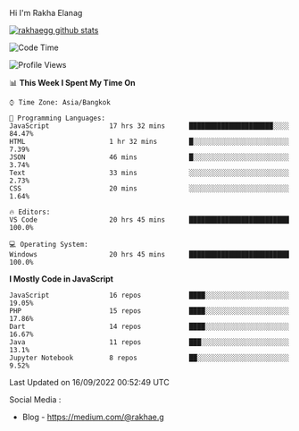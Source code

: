 Hi I'm Rakha Elanag


[![rakhaegg github stats](https://github-readme-stats.vercel.app/api?username=rakhaegg)](https://github.com/rakhaegg/rakhaegg)




<!--START_SECTION:waka-->
![Code Time](http://img.shields.io/badge/Code%20Time-834%20hrs%207%20mins-blue)

![Profile Views](http://img.shields.io/badge/Profile%20Views-0-blue)

📊 **This Week I Spent My Time On** 

```text
⌚︎ Time Zone: Asia/Bangkok

💬 Programming Languages: 
JavaScript               17 hrs 32 mins      █████████████████████░░░░   84.47% 
HTML                     1 hr 32 mins        █░░░░░░░░░░░░░░░░░░░░░░░░   7.39% 
JSON                     46 mins             █░░░░░░░░░░░░░░░░░░░░░░░░   3.74% 
Text                     33 mins             ░░░░░░░░░░░░░░░░░░░░░░░░░   2.73% 
CSS                      20 mins             ░░░░░░░░░░░░░░░░░░░░░░░░░   1.64%

🔥 Editors: 
VS Code                  20 hrs 45 mins      █████████████████████████   100.0%

💻 Operating System: 
Windows                  20 hrs 45 mins      █████████████████████████   100.0%

```

**I Mostly Code in JavaScript** 

```text
JavaScript               16 repos            ████░░░░░░░░░░░░░░░░░░░░░   19.05% 
PHP                      15 repos            ████░░░░░░░░░░░░░░░░░░░░░   17.86% 
Dart                     14 repos            ████░░░░░░░░░░░░░░░░░░░░░   16.67% 
Java                     11 repos            ███░░░░░░░░░░░░░░░░░░░░░░   13.1% 
Jupyter Notebook         8 repos             ██░░░░░░░░░░░░░░░░░░░░░░░   9.52%

```



 Last Updated on 16/09/2022 00:52:49 UTC
<!--END_SECTION:waka-->

Social Media : 
- Blog - https://medium.com/@rakhae.g
